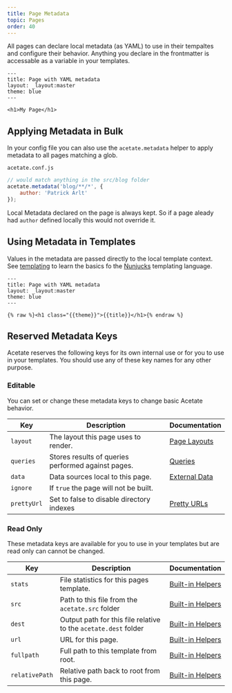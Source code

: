 ```yaml
---
title: Page Metadata
topic: Pages
order: 40
---
```


All pages can declare local metadata (as YAML) to use in their tempaltes and configure their behavior. Anything you declare in the frontmatter is accessable as a variable in your templates.

```
---
title: Page with YAML metadata
layout: _layout:master
theme: blue
---

<h1>My Page</h1>
```

## Applying Metadata in Bulk

In your config file you can also use the `acetate.metadata` helper to apply metadata to all pages matching a glob.

<code class="filename">acetate.conf.js</code>
```js
// would match anything in the src/blog folder
acetate.metadata('blog/**/*', {
    author: 'Patrick Arlt'
});
```

Local Metadata declared on the page is always kept. So if a page aleady had `author` defined locally this would not override it.

## Using Metadata in Templates

Values in the metadata are passed directly to the local template context. See [templating](/documentation/templating) to learn the basics fo the [Nunjucks](https://mozilla.github.io/nunjucks/) templating language.

```
---
title: Page with YAML metadata
layout: _layout:master
theme: blue
---

{% raw %}<h1 class="{{theme}}">{{title}}</h1>{% endraw %}
```

## Reserved Metadata Keys

Acetate reserves the following keys for its own internal use or for you to use in your templates. You should use any of these key names for any other purpose.

### Editable

You can set or change these metadata keys to change basic Acetate behavior.

| Key | Description | Documentation |
| --- | ----------- | ------------- |
| `layout` | The layout this page uses to render. | [Page Layouts](/documentation/layouts/)
| `queries` | Stores results of queries performed against pages. | [Queries](/documentation/queries/)
| `data` | Data sources local to this page. | [External Data](/documentation/external-data)
| `ignore` | If `true` the page will not be built.
| `prettyUrl` | Set to false to disable directory indexes | [Pretty URLs](/documentation/introduction-to-pages/#pretty-urls)

### Read Only

These metadata keys are available for you to use in your templates but are read only can cannot be changed.

| Key | Description | Documentation |
| --- | ----------- | ------------- |
| `stats` | File statistics for this pages template. | [Built-in Helpers](/documentation/built-in-helpers)
| `src` | Path to this file from the `acetate.src` folder | [Built-in Helpers](/documentation/built-in-helpers)
| `dest` | Output path for this file relative to the `acetate.dest` folder | [Built-in Helpers](/documentation/built-in-helpers)
| `url` | URL for this page. | [Built-in Helpers](/documentation/built-in-helpers)
| `fullpath` | Full path to this template from root. | [Built-in Helpers](/documentation/built-in-helpers)
| `relativePath` | Relative path back to root from this page. | [Built-in Helpers](/documentation/built-in-helpers)
